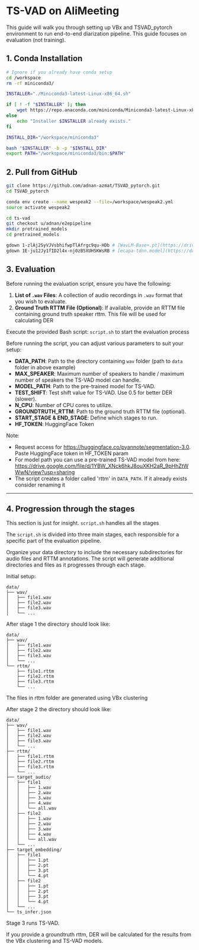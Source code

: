 # TS-VAD on AliMeeting

This guide will walk you through setting up VBx and TSVAD_pytorch environment to run end-to-end diarization pipeline. This guide focuses on evaluation (not training).

## 1. Conda Installation

```bash
# Ignore if you already have conda setup
cd /workspace
rm -rf miniconda3/

INSTALLER="./Miniconda3-latest-Linux-x86_64.sh"

if [ ! -f "$INSTALLER" ]; then
    wget https://repo.anaconda.com/miniconda/Miniconda3-latest-Linux-x86_64.sh
else
    echo "Installer $INSTALLER already exists."
fi

INSTALL_DIR="/workspace/miniconda3"

bash "$INSTALLER" -b -p "$INSTALL_DIR"
export PATH="/workspace/miniconda3/bin:$PATH"
```

## 2. Pull from GitHub

```bash
git clone https://github.com/adnan-azmat/TSVAD_pytorch.git
cd TSVAD_pytorch

conda env create --name wespeak2 --file=/workspace/wespeak2.yml
source activate wespeak2

cd ts-vad
git checkout u/adnan/e2epipeline
mkdir pretrained_models
cd pretrained_models

gdown 1-zlAj2SyVJVsbhifwpTlAfrgc9qu-HDb # [WavLM-Base+.pt](https://drive.google.com/file/d/1-zlAj2SyVJVsbhifwpTlAfrgc9qu-HDb/view?usp=share_link)
gdown 1E-ju12Jy1fID2l4x-nj0zB5XUHSKWsRB # [ecapa-tdnn.model](https://drive.google.com/file/d/1E-ju12Jy1fID2l4x-nj0zB5XUHSKWsRB/view?usp=drive_link)
```

## 3. Evaluation

Before running the evaluation script, ensure you have the following:

1. **List of `.wav` Files**: A collection of audio recordings in `.wav` format that you wish to evaluate.
2. **Ground Truth RTTM File (Optional)**: If available, provide an RTTM file containing ground truth speaker rttm. This file will be used for calculating DER

Execute the provided Bash script: `script.sh` to start the evaluation process

Before running the script, you can adjust various parameters to suit your setup:

- **DATA_PATH**: Path to the directory containing `wav` folder (path to `data` folder in above example)
- **MAX_SPEAKER**: Maximum number of speakers to handle / maximum number of speakers the TS-VAD model can handle.
- **MODEL_PATH**: Path to the pre-trained model for TS-VAD.
- **TEST_SHIFT**: Test shift value for TS-VAD. Use 0.5 for better DER (slower).
- **N_CPU**: Number of CPU cores to utilize.
- **GROUNDTRUTH_RTTM**: Path to the ground truth RTTM file (optional).
- **START_STAGE & END_STAGE**: Define which stages to run.
- **HF_TOKEN**: HuggingFace Token

Note: 
- Request access for https://huggingface.co/pyannote/segmentation-3.0. Paste HuggingFace token in HF_TOKEN param
- For model path you can use a pre-trained TS-VAD model from here: https://drive.google.com/file/d/1YBW_XNck6hkJ8ouXKH2aR_9pHhZtWWwN/view?usp=sharing
- The script creates a folder called 'rttm' in `DATA_PATH`. If it already exists consider renaming it 
-----
## 4. Progression through the stages

This section is just for insight. `script.sh` handles all the stages

The `script.sh` is divided into three main stages, each responsible for a specific part of the evaluation pipeline.

Organize your data directory to include the necessary subdirectories for audio files and RTTM annotations. The script will generate additional directories and files as it progresses through each stage.

Initial setup:

```
data/
├── wav/
│   ├── file1.wav
│   ├── file2.wav
│   ├── file3.wav
│   └── ...
```

After stage 1 the directory should look like:

```
data/
├── wav/
│   ├── file1.wav
│   ├── file2.wav
│   ├── file3.wav
│   └── ...
└── rttm/
    ├── file1.rttm
    ├── file2.rttm
    ├── file3.rttm
    └── ...
```
The files in rttm folder are generated using VBx clustering

After stage 2 the directory should look like:

```
data/
├── wav/
│   ├── file1.wav
│   ├── file2.wav
│   ├── file3.wav
│   └── ...
├── rttm/
│   ├── file1.rttm
│   ├── file2.rttm
│   ├── file3.rttm
│   └── ...
├── target_audio/
│   ├── file1
│   │   ├── 1.wav
│   │   ├── 2.wav
│   │   ├── 3.wav
│   │   ├── 4.wav
│   │   └── all.wav
│   ├── file2
│   │   ├── 1.wav
│   │   ├── 2.wav
│   │   ├── 3.wav
│   │   ├── 4.wav
│   │   └── all.wav
│   └── ...
├── target_embedding/
│   ├── file1
│   │   ├── 1.pt
│   │   ├── 2.pt
│   │   ├── 3.pt
│   │   └── 4.pt
│   ├── file2
│   │   ├── 1.pt
│   │   ├── 2.pt
│   │   ├── 3.pt
│   │   └── 4.pt
│   └── ...
└── ts_infer.json
```

Stage 3 runs TS-VAD.

If you provide a groundtruth rttm, DER will be calculated for the results from the VBx clustering and TS-VAD models.
